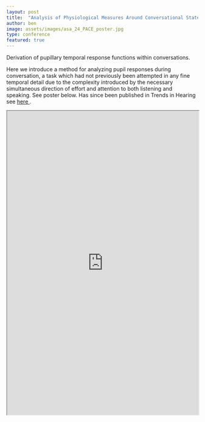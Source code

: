 ```yaml
---
layout: post
title:  "Analysis of Physiological Measures Around Conversational State Changes"
author: ben
image: assets/images/asa_24_PACE_poster.jpg
type: conference
featured: true
---
```


Derivation of pupillary temporal response functions within conversations.

Here we introduce a method for analyzing pupil responses during conversation, a task which had not previously been attempted in any fine temporal detail due to the complexity introduced by the necessary simultaneous direction of effort and attention to both listening and speaking. See poster below. Has since been published in Trends in Hearing see <a href=https://bpmasters.me/pupil-responses-during-interactive-conversation> here </a>.


<iframe src="https://drive.google.com/file/d/1P35H4z2lXHVod4xCf8DKRc81MuNEClap/preview" style="width:100%;" height="800px" allow="autoplay"></iframe>